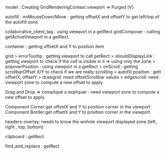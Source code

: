 model : Creating GridRenderingContext.viewport => Purged [V]

autofill : onMouseDown/Move : getting offsetX and offsetY to get left/top of the autofill zone

collaborative_client_tag : using viewport in a getRect
gridComposer : calling getActiveViewport in a getRect

container : getting offsetX and Y to position item

grid > errorTooltip : getting viewport to call getRect > shouldDisplayLink : getting viewport to check if the cell is visible in it => using only the zone > popoverPosition : using viewport in a getRect > onScroll : getting scrollbarOffset X/Y to check if we are really scrolling > autofill position : gett offsetX, offsetY > drawgrid: need offsetScrollbar values > edgescroll: need viewport zone to compute a new offset to apply

Drag and Drop => compliqué a expliquer : need viewport zone to compute a new offset to apply

Component Corner:get offsetX and Y to position corner in the viewport
Component Border:get offsetX and Y to position corner in the viewport

headers-overlay: needs to know the wnhole viewport displayed zone (left, right , top, bottom)

clipboard : getRect

find_and_replace : getRect
